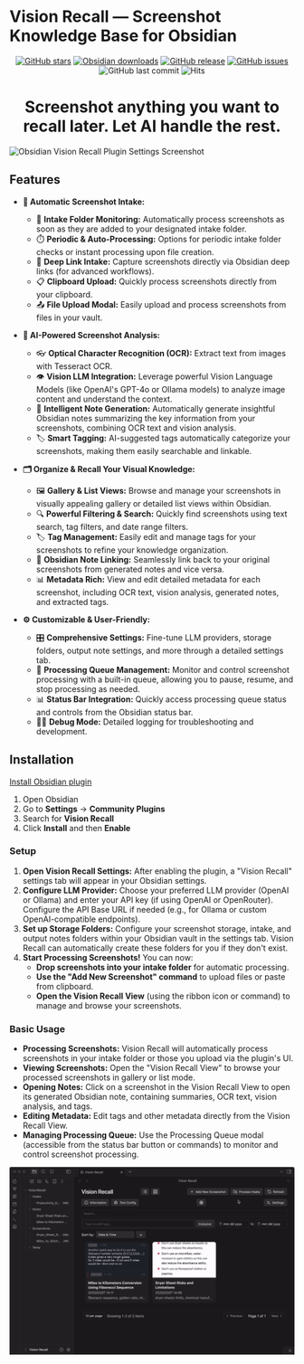 # Vision Recall — Screenshot Knowledge Base for Obsidian

<p align="center">
	<a href="https://github.com/travisvn/obsidian-vision-recall">
		<img src="https://img.shields.io/github/stars/travisvn/obsidian-vision-recall?style=social" alt="GitHub stars"></a>
	<a href="https://visionrecall.com/obsidian-plugin" target="_blank">
    <img src="https://img.shields.io/badge/dynamic/json?logo=obsidian&color=%23483699&label=downloads&query=%24%5B%27vision-recall%27%5D.downloads&url=https%3A%2F%2Fraw.githubusercontent.com%2Fobsidianmd%2Fobsidian-releases%2Fmaster%2Fcommunity-plugin-stats.json" alt="Obsidian downloads"></a>
	<a href="https://github.com/travisvn/obsidian-vision-recall/releases">
		<img src="https://img.shields.io/github/v/release/travisvn/obsidian-vision-recall" alt="GitHub release"></a>
	<a href="https://github.com/travisvn/obsidian-vision-recall/issues">
	  <img src="https://img.shields.io/github/issues/travisvn/obsidian-vision-recall" alt="GitHub issues"></a>
	<img src="https://img.shields.io/github/last-commit/travisvn/obsidian-vision-recall?color=red" alt="GitHub last commit">
	<img src="https://hits.seeyoufarm.com/api/count/incr/badge.svg?url=https%3A%2F%2Fgithub.com%2Ftravisvn%2Fobsidian-vision-recall&count_bg=%2379C83D&title_bg=%23555555&icon=&icon_color=%23E7E7E7&title=hits&edge_flat=false" alt="Hits">
</p>

<h1 align="center">Screenshot anything you want to recall later. Let AI handle the rest.</h1>

![Obsidian Vision Recall Plugin Settings Screenshot](https://ud8v76kv5b.ufs.sh/f/1lHAtGEcemsOcH9w1uftOS9iBHK5cjgGQCzkAJFWfLrwn6oI)

## Features

- **📸 Automatic Screenshot Intake:**

  - 📂 **Intake Folder Monitoring:** Automatically process screenshots as soon as they are added to your designated intake folder.
  - ⏱️ **Periodic & Auto-Processing:** Options for periodic intake folder checks or instant processing upon file creation.
  - 🔗 **Deep Link Intake:** Capture screenshots directly via Obsidian deep links (for advanced workflows).
  - 📋 **Clipboard Upload:** Quickly process screenshots directly from your clipboard.
  - 📤 **File Upload Modal:** Easily upload and process screenshots from files in your vault.

- **🧠 AI-Powered Screenshot Analysis:**

  - 👓 **Optical Character Recognition (OCR):** Extract text from images with Tesseract OCR.
  - 👁️ **Vision LLM Integration:** Leverage powerful Vision Language Models (like OpenAI's GPT-4o or Ollama models) to analyze image content and understand the context.
  - 📝 **Intelligent Note Generation:** Automatically generate insightful Obsidian notes summarizing the key information from your screenshots, combining OCR text and vision analysis.
  - 🏷️ **Smart Tagging:** AI-suggested tags automatically categorize your screenshots, making them easily searchable and linkable.

- **🗂️ Organize & Recall Your Visual Knowledge:**

  - 🖼️ **Gallery & List Views:** Browse and manage your screenshots in visually appealing gallery or detailed list views within Obsidian.
  - 🔍 **Powerful Filtering & Search:** Quickly find screenshots using text search, tag filters, and date range filters.
  - 🏷️ **Tag Management:** Easily edit and manage tags for your screenshots to refine your knowledge organization.
  - 🔗 **Obsidian Note Linking:** Seamlessly link back to your original screenshots from generated notes and vice versa.
  - 📊 **Metadata Rich:** View and edit detailed metadata for each screenshot, including OCR text, vision analysis, generated notes, and extracted tags.

- **⚙️ Customizable & User-Friendly:**
  - 🎛️ **Comprehensive Settings:** Fine-tune LLM providers, storage folders, output note settings, and more through a detailed settings tab.
  - 🚦 **Processing Queue Management:** Monitor and control screenshot processing with a built-in queue, allowing you to pause, resume, and stop processing as needed.
  - 📊 **Status Bar Integration:** Quickly access processing queue status and controls from the Obsidian status bar.
  - 🧑‍💻 **Debug Mode:** Detailed logging for troubleshooting and development.

## Installation

[Install Obsidian plugin](https://visionrecall.com/obsidian-plugin)

1. Open Obsidian
2. Go to **Settings** → **Community Plugins**
3. Search for **Vision Recall**
4. Click **Install** and then **Enable**

### Setup

1.  **Open Vision Recall Settings:** After enabling the plugin, a "Vision Recall" settings tab will appear in your Obsidian settings.
2.  **Configure LLM Provider:** Choose your preferred LLM provider (OpenAI or Ollama) and enter your API key (if using OpenAI or OpenRouter). Configure the API Base URL if needed (e.g., for Ollama or custom OpenAI-compatible endpoints).
3.  **Set up Storage Folders:** Configure your screenshot storage, intake, and output notes folders within your Obsidian vault in the settings tab. Vision Recall can automatically create these folders for you if they don't exist.
4.  **Start Processing Screenshots!** You can now:
    - **Drop screenshots into your intake folder** for automatic processing.
    - **Use the "Add New Screenshot" command** to upload files or paste from clipboard.
    - **Open the Vision Recall View** (using the ribbon icon or command) to manage and browse your screenshots.

### Basic Usage

- **Processing Screenshots:** Vision Recall will automatically process screenshots in your intake folder or those you upload via the plugin's UI.
- **Viewing Screenshots:** Open the "Vision Recall View" to browse your processed screenshots in gallery or list mode.
- **Opening Notes:** Click on a screenshot in the Vision Recall View to open its generated Obsidian note, containing summaries, OCR text, vision analysis, and tags.
- **Editing Metadata:** Edit tags and other metadata directly from the Vision Recall View.
- **Managing Processing Queue:** Use the Processing Queue modal (accessible from the status bar button or commands) to monitor and control screenshot processing.

![Vision Recall Obsidian Plugin Demo](./demo.gif)

